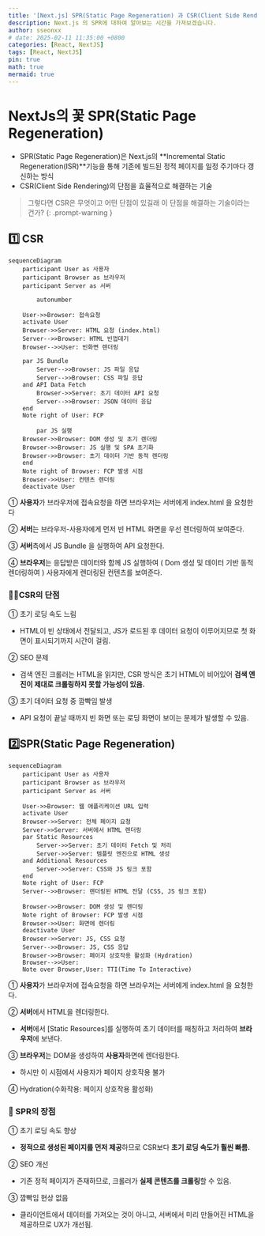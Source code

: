 ```yaml
---
title: '[Next.js] SPR(Static Page Regeneration) 과 CSR(Client Side Rendering)'
description: Next.js 의 SPR에 대하여 알아보는 시간을 가져보겠습니다.
author: sseonxx
# date: 2025-02-11 11:35:00 +0800
categories: [React, NextJS]
tags: [React, NextJS]
pin: true
math: true
mermaid: true
---
```


# NextJs의 꽃 SPR(Static Page Regeneration)
- SPR(Static Page Regeneration)은 Next.js의 **Incremental Static Regeneration(ISR)**기능을 통해 기존에 빌드된 정적 페이지를 일정 주기마다 갱신하는 방식
- CSR(Client Side Rendering)의 단점을 효율적으로 해결하는 기술

> 그렇다면 CSR은 무엇이고 어떤 단점이 있길래 이 단점을 해결하는 기술이라는 건가?
{: .prompt-warning }

## 1️⃣ CSR
```mermaid
sequenceDiagram
    participant User as 사용자
    participant Browser as 브라우저
    participant Server as 서버

		autonumber
	
    User->>Browser: 접속요청
    activate User
    Browser->>Server: HTML 요청 (index.html)
    Server-->>Browser: HTML 빈껍데기
    Browser-->>User: 빈화면 렌더링

    par JS Bundle
        Server-->>Browser: JS 파일 응답
        Server-->>Browser: CSS 파일 응답
    and API Data Fetch
        Browser->>Server: 초기 데이터 API 요청
        Server-->>Browser: JSON 데이터 응답
    end
    Note right of User: FCP

		par JS 실행
    Browser->>Browser: DOM 생성 및 초기 렌더링
    Browser->>Browser: JS 실행 및 SPA 초기화
    Browser->>Browser: 초기 데이터 기반 동적 렌더링
    end
    Note right of Browser: FCP 발생 시점
    Browser->>User: 컨텐츠 렌더링
    deactivate User
```
① **사용자**가 브라우저에 접속요청을 하면 브라우저는 서버에게 index.html 을 요청한다

② **서버**는 브라우저-사용자에게 먼저 빈 HTML 화면을 우선 렌더링하여 보여준다.

③ **서버**측에서 JS Bundle 을 실행하여 API 요청한다.

④ **브라우저**는 응답받은 데이터와 함께 JS 실행하여 ( Dom 생성 및 데이터 기반 동적 렌더링하여 ) 사용자에게 렌더링된 컨텐츠를 보여준다.

### 🤷‍♀️CSR의 단점
① 초기 로딩 속도 느림<br>
- HTML이 빈 상태에서 전달되고, JS가 로드된 후 데이터 요청이 이루어지므로 첫 화면이 표시되기까지 시간이 걸림.

② SEO 문제<br>
- 검색 엔진 크롤러는 HTML을 읽지만, CSR 방식은 초기 HTML이 비어있어 **검색 엔진이 제대로 크롤링하지 못할 가능성이 있음.**

③ 초기 데이터 요청 중 깜빡임 발생<br>
- API 요청이 끝날 때까지 빈 화면 또는 로딩 화면이 보이는 문제가 발생할 수 있음.

## 2️⃣SPR(Static Page Regeneration)

```mermaid
sequenceDiagram
    participant User as 사용자
    participant Browser as 브라우저
    participant Server as 서버

    User->>Browser: 웹 애플리케이션 URL 입력
    activate User
    Browser->>Server: 전체 페이지 요청
    Server->>Server: 서버에서 HTML 렌더링
    par Static Resources
        Server->>Server: 초기 데이터 Fetch 및 처리
        Server->>Server: 템플릿 엔진으로 HTML 생성
    and Additional Resources
        Server->>Server: CSS와 JS 링크 포함
    end
    Note right of User: FCP
    Server-->>Browser: 렌더링된 HTML 전달 (CSS, JS 링크 포함)

    Browser->>Browser: DOM 생성 및 렌더링
    Note right of Browser: FCP 발생 시점
    Browser->>User: 화면에 렌더링
    deactivate User
    Browser->>Server: JS, CSS 요청
    Server-->>Browser: JS, CSS 응답
    Browser->>Browser: 페이지 상호작용 활성화 (Hydration)
    Browser-->>User: 
    Note over Browser,User: TTI(Time To Interactive)
```
① **사용자**가 브라우저에 접속요청을 하면 브라우저는 서버에게 index.html 을 요청한다.

② **서버**에서 HTML을 렌더링한다.
- **서버**에서 [Static Resources]를 실행하여 초기 데이터를 패칭하고 처리하여 **브라우저**에 보낸다.

③ **브라우저**는 DOM을 생성하여 **사용자**화면에 렌더링한다.
- 하시만 이 시점에서 사용자가 페이지 상호작용 불가

④ Hydration(수화작용: 페이지 상호작용 활성화)

### 💎 SPR의 장점
① 초기 로딩 속도 향상
- **정적으로 생성된 페이지를 먼저 제공**하므로 CSR보다 **초기 로딩 속도가 훨씬 빠름.**

② SEO 개선
- 기존 정적 페이지가 존재하므로, 크롤러가 **실제 콘텐츠를 크롤링**할 수 있음.

③ 깜빡임 현상 없음
- 클라이언트에서 데이터를 가져오는 것이 아니고, 서버에서 미리 만들어진 HTML을 제공하므로 UX가 개선됨.



